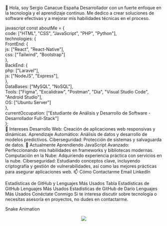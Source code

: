 👋 Hola, soy Sergio Canacue España
Desarrollador con un fuerte enfoque en la tecnología y el aprendizaje continuo. Me dedico a crear soluciones de software efectivas y a mejorar mis habilidades técnicas en el proceso.

javascript
const aboutMe = {  
    code: ["HTML", "CSS", "JavaScript", "PHP", "Python"],  
    technologies: {  
        FrontEnd: {  
            js: ["React", "React-Native"],  
            css: ["Tailwind", "Bootstrap"]  
        },  
        BackEnd: {  
            php: ["Laravel"],  
            js: ["NodeJS", "Express"],  
        },  
        DataBases: ["MySQL", "NoSQL"],  
        Tools: ["Figma", "Excalidraw", "Postman", "Dia", "Visual Studio Code", "Android Studio"],  
        OS: ["Ubuntu Server"]  
    },  
    currentOccupation: ["Estudiante de Análisis y Desarrollo de Software - Desarrollador Full-Stack"]  
};  
👀 Intereses
Desarrollo Web: Creación de aplicaciones web responsivas y dinámicas.
Aprendizaje Automático: Análisis de datos y desarrollo de modelos predictivos.
Ciberseguridad: Protección de sistemas y salvaguarda de datos.
🌱 Actualmente Aprendiendo
JavaScript Avanzado: Perfeccionando mis habilidades en frameworks y bibliotecas modernas.
Computación en la Nube: Adquiriendo experiencia práctica con servicios en la nube.
Ciberseguridad: Estudiando conceptos clave, incluyendo criptografía y gestión de vulnerabilidades, así como las mejores prácticas para asegurar aplicaciones web.
📫 Cómo Contactarme
Email
LinkedIn

Estadísticas de GitHub y Lenguajes Más Usados
Tabla
Estadísticas de GitHub	Lenguajes Más Usados
Estadísticas de GitHub de Darío	Lenguajes Más Usados
Conéctate Conmigo
Si te interesa discutir sobre tecnología o necesitas asesoría en proyectos, no dudes en contactarme.

Snake Animation

<div align="center"> <img src="https://profile-counter.glitch.me/josedvargas31/count.svg?" /> </div>
